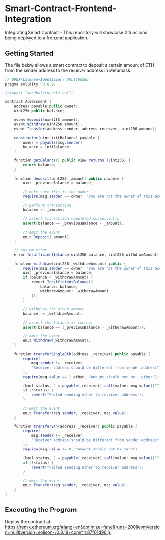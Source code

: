 # Smart-Contract-Frontend-Integration
Integrating Smart Contract -  This repository will showcase 2 functions being deployed to a frontend application.
## Getting Started
The file below allows a smart contract to deposit a certain amount of ETH from the sender address to the receiver address in Metamask:

```Java
// SPDX-License-Identifier: UNLICENSED
pragma solidity ^0.8.9;

//import "hardhat/console.sol";

contract Assessment {
    address payable public owner;
    uint256 public balance;

    event Deposit(uint256 amount);
    event Withdraw(uint256 amount);
    event Transfer(address sender, address receiver, uint256 amount);

    constructor(uint initBalance) payable {
        owner = payable(msg.sender);
        balance = initBalance;
    }

    function getBalance() public view returns (uint256) {
        return balance;
    }

    function deposit(uint256 _amount) public payable {
        uint _previousBalance = balance;

        // make sure this is the owner
        require(msg.sender == owner, "You are not the owner of this account");

        // perform transaction
        balance += _amount;

        // assert transaction completed successfully
        assert(balance == _previousBalance + _amount);

        // emit the event
        emit Deposit(_amount);
    }

    // custom error
    error InsufficientBalance(uint256 balance, uint256 withdrawAmount);

    function withdraw(uint256 _withdrawAmount) public {
        require(msg.sender == owner, "You are not the owner of this account");
        uint _previousBalance = balance;
        if (balance < _withdrawAmount) {
            revert InsufficientBalance({
                balance: balance,
                withdrawAmount: _withdrawAmount
            });
        }

        // withdraw the given amount
        balance -= _withdrawAmount;

        // assert the balance is correct
        assert(balance == (_previousBalance - _withdrawAmount));

        // emit the event
        emit Withdraw(_withdrawAmount);
    }

    function transferSingleEth(address _receiver) public payable {
        require(
            msg.sender != _receiver,
            "Receiver address should be different from sender address"
        );
        require(msg.value == 1 ether, "Amount should not be 1 ether");

        (bool status, ) = payable(_receiver).call{value: msg.value}("");
        if (!status) {
            revert("Failed sending ether to receiver address");
        }

        // emit the event
        emit Transfer(msg.sender, _receiver, msg.value);
    }

    function transferEth(address _receiver) public payable {
        require(
            msg.sender != _receiver,
            "Receiver address should be different from sender address"
        );
        require(msg.value != 0, "Amount should not be zero");

        (bool status, ) = payable(_receiver).call{value: msg.value}("");
        if (!status) {
            revert("Failed sending ether to receiver address");
        }

        // emit the event
        emit Transfer(msg.sender, _receiver, msg.value);
    }
}

```
## Executing the Program

Deploy the contract at: https://remix.ethereum.org/#lang=en&optimize=false&runs=200&evmVersion=null&version=soljson-v0.8.18+commit.87f61d96.js.
